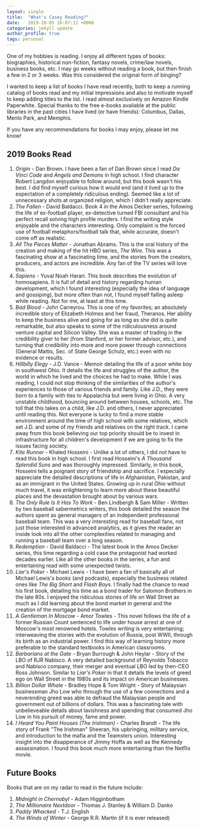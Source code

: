 ```yaml
---
layout: single
title:  "What's Casey Reading?"
date:   2019-10-05 16:07:12 +0000
categories: jekyll update
author_profile: true
tags: personal
---
```


One of my hobbies is reading. I enjoy all different types of books: biographies, historical non-fiction, fantasy novels, crime/law novels, business books, etc. I may go weeks without reading a book, but then finish a few in 2 or 3 weeks. Was this considered the original form of binging?

I wanted to keep a list of books I have read recently, both to keep a running catalog of books read and my initial impressions and also to motivate myself to keep adding titles to the list. I read almost exclusively on Amazon Kindle Paperwhite. Special thanks to the free e-books available at the public libraries in the past cities I have lived (or have friends): Columbus, Dallas, Menlo Park, and Memphis.

If you have any recommendations for books I may enjoy, please let me know!

## 2019 Books Read

 1. *Origin* - Dan Brown. I have been a fan of Dan Brown since I read *Da Vinci Code* and *Angels and Demons* in high school. I find character Robert Langdon enjoyable to follow around, but this book wasn't his best. I did find myself curious how it would end (and it lived up to the expectation of a completely ridiculous ending). Seemed like a lot of unnecessary shots at organized religion, which I didn't really appreciate.
 2. *The Fallen* - David Baldacci. Book 4 in the Amos Decker series, following the life of ex-football player, ex-detective turned FBI consultant and his perfect recall solving high profile murders. I find the writing style enjoyable and the characters interesting. Only complaint is the forced use of football metaphors/football talk that, while accurate, doesn't come off as realistic.
 3. *All The Pieces Matter* - Jonathan Abrams. This is the oral history of the creation and making of the hit HBO series, *The Wire*. This was a fascinating show at a fascinating time, and the stories from the creators, producers, and actors are incredible. Any fan of the TV series will love this.
 4. *Sapiens* - Yuval Noah Harari. This book describes the evolution of homosapiens. It is full of detail and history regarding human development, which I found interesting (especially the idea of language and gossiping), but more often than not, I found myself falling asleep while reading. Not for me, at least at this time.
 5. *Bad Blood* - John Carreyrou. This is one of my favorites; an absolutely incredible story of Elizabeth Holmes and her fraud, Theranos. Her ability to keep the business alive and going for as long as she did is quite remarkable, but also speaks to some of the ridiculousness around venture capital and Silicon Valley. She was a master of trading in the credibility giver to her (from Stanford, or her former advisor, etc.), and turning that credibility into more and more power through connections (General Mattis, Sec. of State George Schulz, etc.) even with no evidence or results. 
 6. *Hillbilly Elegy* - J.D. Vance - Memoir detailing the life of a poor white boy in southwest Ohio. It details the life and struggles of the author, the world in which he lived and the choices he had to make. While I was reading, I could not stop thinking of the similarities of the author's experiences to those of various friends and family. Like J.D., they were born to a family with ties to Appalachia but were living in Ohio. A very unstable childhood, bouncing around between houses, schools, etc. The toll that this takes on a child, like J.D. and others, I never appreciated until reading this. Not everyone is lucky to find a more stable environment around the time of high school with some relatives, which set J.D. and some of my friends and relatives on the right track. I came away from this book believing our top priority should be to invest in infrastructure for all children's development if we are going to fix the issues facing society.
 7. *Kite Runner* - Khaled Hosseini - Unlike a lot of others, I did not have to read this book in high school. I first read Hosseini's *A Thousand Splendid Suns* and was thoroughly impressed. Similarly, in this book, Hosseini tells a poignant story of friendship and sacrifice. I especially appreciate the detailed descriptions of life in Afghanistan, Pakistan, and as an immigrant in the United States. Growing up in rural Ohio without much travel, it was enlightening to learn more about these beautiful places and the devastation brought about by various wars.
 8. *The Only Rule Is It Has To Work* - Ben Lindbergh & Sam Miller - Written by two baseball sabermetrics writers, this book detailed the season the authors spent as general managers of an independent professional baseball team. This was a very interesting read for baseball fans, not just those interested in advanced analytics, as it gives the reader an inside look into all the other complexities related to managing and running a baseball team over a long season.
 9. *Redemption* - David Baldacci - The latest book in the Amos Decker series, this time regarding a cold case the protagonist had worked decades earlier. Like all the other books in the series, a fun and entertaining read with some unexpected twists.
 10. *Liar's Poker* - Michael Lewis - I have been a fan of basically all of Michael Lewis's books (and podcasts), especially the business related ones like *The Big Short* and *Flash Boys*. I finally had the chance to read his first book, detailing his time as a bond trader for Salomon Brothers in the late 80s. I enjoyed the ridiculous stories of life on Wall Street as much as I did learning about the bond market in general and the creation of the mortgage bond market.
 11. *A Gentleman In Moscow* - Amor Towles - This novel follows the life of a former Russian Count sentenced to life under house arrest at one of Moscow's most renowned hotels. Towles writing is very entertaining; interweaving the stories with the evolution of Russia, post WWII, through its birth as an industrial power. I find this way of learning history more preferable to the standard textbooks in American classrooms.
 12. *Barbarians at the Gate* - Bryan Burrough & John Heylar - Story of the LBO of RJR Nabisco. A very detailed background of Reynolds Tobacco and Nabisco company, their merger and eventual LBO led by then-CEO Ross Johnson. Similar to *Liar's Poker* in that it details the levels of greed ego on Wall Street in the 1980s and its impact on American businesses.
 13. *Billion Dollar Whale* - Bradley Hope & Tom Wright - Story of Malaysian businessman Jho Low who through the use of a few connections and a neverending greed was able to defraud the Malaysian people and government out of billions of dollars. This was a fascinating tale with unbelieveable details about lavishness and spending that consumed Jho Low in his pursuit of money, fame and power.
 14. *I Heard You Paint Houses (The Irishman)* - Charles Brandt - The life story of Frank "The Irishman" Sheeran, his upbringing, military service, and introduction to the mafia and the Teamsters union. Interesting insight into the disapperance of Jimmy Hoffa as well as the Kennedy assassination. I found this book much more entertaining than the Netflix movie.

## Future Books
Books that are on my radar to read in the future include:
 1. *Midnight in Chernobyl* - Adam Higginbotham 
 2. *The Millionaire Nextdoor* - Thomas J. Stanley & William D. Danko 
 3. *Paddy Whacked* - T.J. English
 4. *The Winds of Winter* - George R.R. Martin (if it is ever released)
